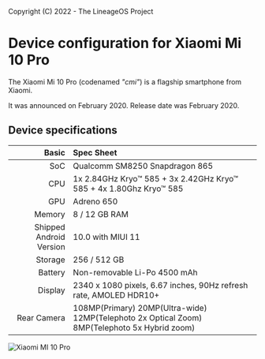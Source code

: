 Copyright (C) 2022 - The LineageOS Project

Device configuration for Xiaomi Mi 10 Pro
=========================================

The Xiaomi Mi 10 Pro (codenamed _"cmi"_) is a flagship smartphone from Xiaomi.

It was announced on February 2020. Release date was February 2020.

## Device specifications

| Basic                   | Spec Sheet                                                                     |
| ----------------------: | :----------------------------------------------------------------------------- |
| SoC                     | Qualcomm SM8250 Snapdragon 865                                                 |
| CPU                     | 1x 2.84GHz Kryo™ 585 + 3x 2.42GHz Kryo™ 585 + 4x 1.80Ghz Kryo™ 585             |
| GPU                     | Adreno 650                                                                     |
| Memory                  | 8 / 12 GB RAM                                                                  |
| Shipped Android Version | 10.0 with MIUI 11                                                              |
| Storage                 | 256 / 512 GB                                                                   |
| Battery                 | Non-removable Li-Po 4500 mAh                                                   |
| Display                 | 2340 x 1080 pixels, 6.67 inches, 90Hz refresh rate, AMOLED HDR10+              |
| Rear Camera             | 108MP(Primary) 20MP(Ultra-wide) 12MP(Telephoto 2x Optical Zoom) 8MP(Telephoto 5x Hybrid zoom) |

![Xiaomi MI 10 Pro](https://i01.appmifile.com/webfile/globalimg/products/pc/mi-10-pro/specs1.png)
